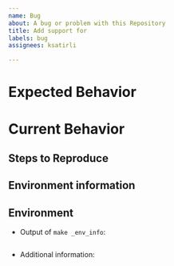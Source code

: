 ```yaml
---
name: Bug
about: A bug or problem with this Repository
title: Add support for
labels: bug
assignees: ksatirli

---
```


# Expected Behavior

<!-- Describe the behavior you are expecting as detailed as possible.     -->
<!-- This helps us understand your report better and allows us to triage. -->

# Current Behavior

<!-- Describe what actually happens as detailed as possible.              -->
<!-- This helps us understand your report better and allows us to triage. -->

## Steps to Reproduce

<!-- Describe how to reproduce the issue. Use as much detail as possible. -->
<!-- This helps us understand your report better and allows us to triage. -->
<!-- Use this part of the Issue to share any additional information.      -->
<!-- Code examples and screenshots are welcome, too!                      -->

## Environment information

<!-- Use this part of the Issue to share any additional information. -->
<!-- Code examples and screenshots are welcome, too!                 -->

## Environment

* Output of `make _env_info`:

```text

```

* Additional information:

<!-- Share any additional information you have in this section. -->
